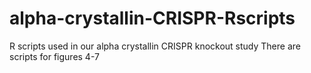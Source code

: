 # alpha-crystallin-CRISPR-Rscripts
R scripts used in our alpha crystallin CRISPR knockout study
There are scripts for figures 4-7
